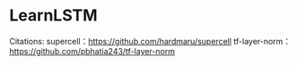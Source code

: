 # LearnLSTM
Citations:
supercell：https://github.com/hardmaru/supercell
tf-layer-norm：　https://github.com/pbhatia243/tf-layer-norm
